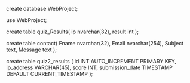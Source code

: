 create database WebProject;

use WebProject;

create table quiz_Results(
    ip nvarchar(32),
    result int
);

create table contact(
    Fname nvarchar(32),
    Email nvarchar(254),
    Subject text,
    Message text
);

create table quiz2_results (
    id INT AUTO_INCREMENT PRIMARY KEY,
    ip_address VARCHAR(45),
    score INT,
    submission_date TIMESTAMP DEFAULT CURRENT_TIMESTAMP
);